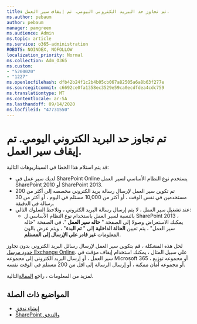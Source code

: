 ```yaml
---
title: تم تجاوز حد البريد الكتروني اليومي. تم إيقاف سير العمل.
ms.author: pebaum
author: pebaum
manager: pamgreen
ms.audience: Admin
ms.topic: article
ms.service: o365-administration
ROBOTS: NOINDEX, NOFOLLOW
localization_priority: Normal
ms.collection: Adm_O365
ms.custom:
- "5200020"
- "1227"
ms.openlocfilehash: dfb42b24f1c2b4b05cb067a82505a6a8b63f277e
ms.sourcegitcommit: c6692ce0fa1358ec3529e59ca0ecdfdea4cdc759
ms.translationtype: MT
ms.contentlocale: ar-SA
ms.lasthandoff: 09/14/2020
ms.locfileid: "47731550"
---
```

# <a name="daily-email-limit-exceeded-workflow-is-suspended"></a>تم تجاوز حد البريد الكتروني اليومي. تم إيقاف سير العمل.

قد يتم استلام هذا الخطا في السيناريوهات التالية:

- لديك سير عمل في SharePoint Online يستخدم نوع النظام الأساسي لسير العمل SharePoint 2010 أو SharePoint 2013.
- تم تكوين سير العمل لإرسال رسالة بريد الكتروني مخصصه إلى أكثر من 200 مستخدمين في نفس الوقت ، أو أكثر من 10,000 مستلم في اليوم ، أو أكثر من 30 رسالة في الدقيقة.
- عند تشغيل سير العمل ، لا يتم إرسال رسالة البريد الكتروني ، وتلاحظ السلوك التالي:
    - بالنسبة لسير العمل باستخدام نوع النظام الأساسي ل SharePoint 2013 ، يمكنك الاستعراض وصولا إلى الصفحة " **حاله سير العمل** ". في الصفحة "حاله سير العمل" ، يتم تعيين **الحالة الداخلية** إلى " **تم البدء**" ، ويتم عرض بالون المعلومات **غير قادر علي الإرسال إلى المستلم**.

لحل هذه المشكلة ، قم بتكوين سير العمل لإرسال رسائل البريد الكتروني بدون تجاوز [حدود مرسل Exchange Online](https://docs.microsoft.com/office365/servicedescriptions/exchange-online-service-description/exchange-online-limits#recipientlimits). علي سبيل المثال ، يمكنك استخدام إيقاف مؤقت في سير العمل ، أو إرسال البريد الكتروني إلى مجموعه Microsoft 365 ، أو مجموعه توزيع أو مجموعه أمان ممكنة ، أو إرسال الرسالة إلى اقل من 200 مستلم في الوقت نفسه.


لمزيد من المعلومات ، راجع [المقالة](https://support.microsoft.com/help/3150442/daily-email-limit-has-exceeded-and-your-workflow-has-been-suspended-or)التالية.

## <a name="related-topics"></a>المواضيع ذات الصلة
- [إنشاء تدفق](https://support.office.com/article/Create-a-flow-for-a-list-or-library-in-SharePoint-Online-or-OneDrive-for-Business-a9c3e03b-0654-46af-a254-20252e580d01) 
- [SharePoint والتدفق](https://flow.microsoft.com/blog/sharepoint-and-flow/) 